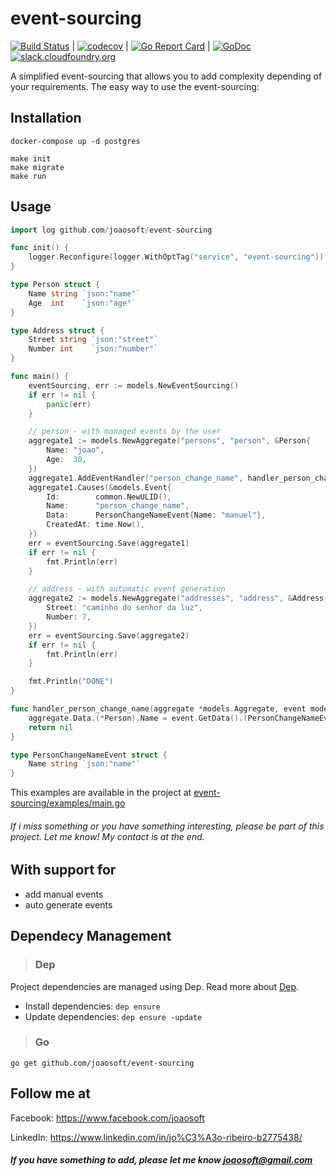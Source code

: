 # event-sourcing
[![Build Status](https://travis-ci.org/joaosoft/event-sourcing.svg?branch=master)](https://travis-ci.org/joaosoft/event-sourcing) | [![codecov](https://codecov.io/gh/joaosoft/event-sourcing/branch/master/graph/badge.svg)](https://codecov.io/gh/joaosoft/event-sourcing) | [![Go Report Card](https://goreportcard.com/badge/github.com/joaosoft/event-sourcing)](https://goreportcard.com/report/github.com/joaosoft/event-sourcing) | [![GoDoc](https://godoc.org/github.com/joaosoft/event-sourcing?status.svg)](https://godoc.org/github.com/joaosoft/event-sourcing)[![slack.cloudfoundry.org](https://slack.cloudfoundry.org/badge.svg)](https://slack.cloudfoundry.org)

A simplified event-sourcing that allows you to add complexity depending of your requirements.
The easy way to use the event-sourcing:

## Installation
```
docker-compose up -d postgres

make init
make migrate
make run
```

## Usage
```go
import log github.com/joaosoft/event-sourcing

func init() {
	logger.Reconfigure(logger.WithOptTag("service", "event-sourcing"))
}

type Person struct {
	Name string `json:"name"`
	Age  int    `json:"age"`
}

type Address struct {
	Street string `json:"street"`
	Number int    `json:"number"`
}

func main() {
	eventSourcing, err := models.NewEventSourcing()
	if err != nil {
		panic(err)
	}

	// person - with managed events by the user
	aggregate1 := models.NewAggregate("persons", "person", &Person{
		Name: "joao",
		Age:  30,
	})
	aggregate1.AddEventHandler("person_change_name", handler_person_change_name)
	aggregate1.Causes(&models.Event{
		Id:        common.NewULID(),
		Name:      "person_change_name",
		Data:      PersonChangeNameEvent{Name: "manuel"},
		CreatedAt: time.Now(),
	})
	err = eventSourcing.Save(aggregate1)
	if err != nil {
		fmt.Println(err)
	}

	// address - with automatic event generation
	aggregate2 := models.NewAggregate("addresses", "address", &Address{
		Street: "caminho do senhor da luz",
		Number: 7,
	})
	err = eventSourcing.Save(aggregate2)
	if err != nil {
		fmt.Println(err)
	}

	fmt.Println("DONE")
}

func handler_person_change_name(aggregate *models.Aggregate, event models.IEvent) error {
	aggregate.Data.(*Person).Name = event.GetData().(PersonChangeNameEvent).Name
	return nil
}

type PersonChangeNameEvent struct {
	Name string `json:"name"`
}
```
This examples are available in the project at [event-sourcing/examples/main.go](https://github.com/joaosoft/event-sourcing/tree/master/examples/main.go)

###### If i miss something or you have something interesting, please be part of this project. Let me know! My contact is at the end.

## With support for
* add manual events
* auto generate events
  
## Dependecy Management 
>### Dep

Project dependencies are managed using Dep. Read more about [Dep](https://github.com/golang/dep).
* Install dependencies: `dep ensure`
* Update dependencies: `dep ensure -update`


>### Go
```
go get github.com/joaosoft/event-sourcing
```

## Follow me at
Facebook: https://www.facebook.com/joaosoft

LinkedIn: https://www.linkedin.com/in/jo%C3%A3o-ribeiro-b2775438/

##### If you have something to add, please let me know joaosoft@gmail.com
